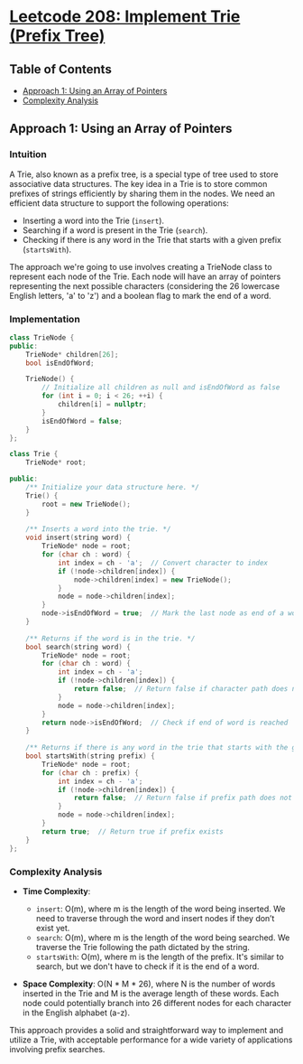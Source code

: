 # [Leetcode 208: Implement Trie (Prefix Tree)](https://leetcode.com/problems/implement-trie-prefix-tree/)

## Table of Contents
- [Approach 1: Using an Array of Pointers](#approach-1-using-an-array-of-pointers)
- [Complexity Analysis](#complexity-analysis)

## Approach 1: Using an Array of Pointers

### Intuition
A Trie, also known as a prefix tree, is a special type of tree used to store associative data structures. The key idea in a Trie is to store common prefixes of strings efficiently by sharing them in the nodes. We need an efficient data structure to support the following operations:
- Inserting a word into the Trie (`insert`).
- Searching if a word is present in the Trie (`search`).
- Checking if there is any word in the Trie that starts with a given prefix (`startsWith`).

The approach we're going to use involves creating a TrieNode class to represent each node of the Trie. Each node will have an array of pointers representing the next possible characters (considering the 26 lowercase English letters, 'a' to 'z') and a boolean flag to mark the end of a word.

### Implementation

```cpp
class TrieNode {
public:
    TrieNode* children[26];
    bool isEndOfWord;

    TrieNode() {
        // Initialize all children as null and isEndOfWord as false
        for (int i = 0; i < 26; ++i) {
            children[i] = nullptr;
        }
        isEndOfWord = false;
    }
};

class Trie {
    TrieNode* root;

public:
    /** Initialize your data structure here. */
    Trie() {
        root = new TrieNode();
    }
    
    /** Inserts a word into the trie. */
    void insert(string word) {
        TrieNode* node = root;
        for (char ch : word) {
            int index = ch - 'a';  // Convert character to index
            if (!node->children[index]) {
                node->children[index] = new TrieNode();
            }
            node = node->children[index];
        }
        node->isEndOfWord = true;  // Mark the last node as end of a word
    }
    
    /** Returns if the word is in the trie. */
    bool search(string word) {
        TrieNode* node = root;
        for (char ch : word) {
            int index = ch - 'a';
            if (!node->children[index]) {
                return false;  // Return false if character path does not exist
            }
            node = node->children[index];
        }
        return node->isEndOfWord;  // Check if end of word is reached
    }
    
    /** Returns if there is any word in the trie that starts with the given prefix. */
    bool startsWith(string prefix) {
        TrieNode* node = root;
        for (char ch : prefix) {
            int index = ch - 'a';
            if (!node->children[index]) {
                return false;  // Return false if prefix path does not exist
            }
            node = node->children[index];
        }
        return true;  // Return true if prefix exists
    }
};
```

### Complexity Analysis

- **Time Complexity**:
  - `insert`: O(m), where m is the length of the word being inserted. We need to traverse through the word and insert nodes if they don’t exist yet.
  - `search`: O(m), where m is the length of the word being searched. We traverse the Trie following the path dictated by the string.
  - `startsWith`: O(m), where m is the length of the prefix. It's similar to search, but we don't have to check if it is the end of a word.

- **Space Complexity**: O(N * M * 26), where N is the number of words inserted in the Trie and M is the average length of these words. Each node could potentially branch into 26 different nodes for each character in the English alphabet (a-z).

This approach provides a solid and straightforward way to implement and utilize a Trie, with acceptable performance for a wide variety of applications involving prefix searches.

